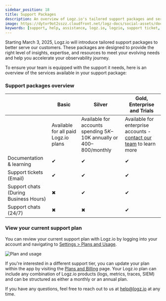 ```yaml
---
sidebar_position: 18
title: Support Packages
description: An overview of Logz.io's tailored support packages and service levels.
image: https://dytvr9ot2sszz.cloudfront.net/logz-docs/social-assets/docs-social.jpg
keywords: [support, help, assistance, logz.io, logzio, support ticket, support chat, support plan]
---
```



Starting March 3, 2025, Logz.io will introduce tailored support packages to better serve our customers. These packages are designed to provide the right level of insights, expertise, and resources to meet your evolving needs and help you accelerate your observability journey.

To ensure your team is equipped with the support it needs, here is an overview of the services available in your support package:

<h3>Support packages overview</h3>

|  | **Basic** | **Silver** | **Gold, Enterprise and Trials** |
| --- | --- | --- | --- |
|  | Available for all paid Logz.io plans | Available for accounts spending $5K–$10K annually or $400–$800/monthly | Available for enterprise accounts - [contact our team](mailto:help@logz.io) to learn more |
| Documentation & learning | ✔ | ✔ | ✔ |
| Support tickets (Email) | ✔ | ✔ | ✔ |
| Support chats (During Business Hours) | ✖ | ✔ | ✔ |
| Support chats (24/7) | ✖ | ✖ | ✔ |

<h3>View your current support plan</h3>

You can review your current support plan with Logz.io by logging into your account and navigating to [Settings > Plans and Usage](https://app.logz.io/#/dashboard/settings/plan-and-billing/plan).

![Plan and usage](https://dytvr9ot2sszz.cloudfront.net/logz-docs/settings-plan-usage.png)

If you're interested in a different support tier, you can update your plan within the app by visiting the [Plans and Billing](https://app.logz.io/#/dashboard/settings/plan-and-billing/plan) page. Your Logz.io plan can include any combination of Logz.io products (logs, metrics, traces, SIEM) and can be structured as either a monthly or an annual plan.

If you have any questions, feel free to reach out to us at [help@logz.io](mailto:help@logz.io) at any time. 
